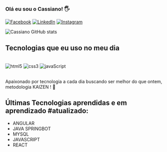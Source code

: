 ### Olá eu sou o Cassiano! 🖐️

[![Facebook](https://img.shields.io/badge/Facebook-1877F2?style=for-the-badge&logo=facebook&logoColor=white)](https://www.facebook.com/lucas.cassiano.165/)
[![LinkedIn](https://img.shields.io/badge/LinkedIn-0077B5?style=for-the-badge&logo=linkedin&logoColor=white)](https://www.linkedin.com/in/lucas-cassiano-295740140/)
[![Instagram](https://img.shields.io/badge/Instagram-E4405F?style=for-the-badge&logo=instagram&logoColor=white)](https://www.instagram.com/lucascassianomm/)

![Cassiano GitHub stats](https://github-readme-stats.vercel.app/api?username=LcCassiano&show_icons=true&theme=radical)

## Tecnologias que eu uso no meu dia

<div style="display: inline_block"><br/>
 <img align="center"  alt="html5" src="https://img.shields.io/badge/HTML5-E34F26?style=for-the-badge&logo=html5&logoColor=white"/>
 <img align="center"  alt="css3" src="https://img.shields.io/badge/CSS3-1572B6?style=for-the-badge&logo=css3&logoColor=white"/>
 <img align="center"  alt="javaScript" src="https://img.shields.io/badge/JavaScript-323330?style=for-the-badge&logo=javascript&logoColor=F7DF1E"/>
</div></br>

Apaixonado por tecnologia a cada dia buscando ser melhor do que ontem, metodologia KAIZEN ! 👊

## Últimas Tecnologias aprendidas e em aprendizado #atualizado:
- ANGULAR 
- JAVA SPRINGBOT
- MYSQL
- JAVASCRIPT
- REACT

